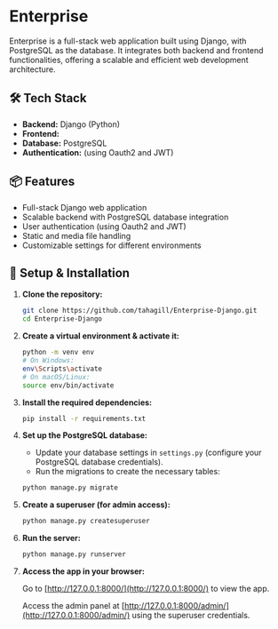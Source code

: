 # Enterprise

Enterprise is a full-stack web application built using Django, with PostgreSQL as the database. It integrates both backend and frontend functionalities, offering a scalable and efficient web development architecture.

## 🛠️ Tech Stack

- **Backend:** Django (Python)
- **Frontend:** 
- **Database:** PostgreSQL
- **Authentication:** (using Oauth2 and JWT)

## 📦 Features

- Full-stack Django web application
- Scalable backend with PostgreSQL database integration
- User authentication (using Oauth2 and JWT)
- Static and media file handling
- Customizable settings for different environments

## 🚀 Setup & Installation

1. **Clone the repository:**

    ```bash
    git clone https://github.com/tahagill/Enterprise-Django.git
    cd Enterprise-Django
    ```

2. **Create a virtual environment & activate it:**

    ```bash
    python -m venv env
    # On Windows:
    env\Scripts\activate
    # On macOS/Linux:
    source env/bin/activate
    ```

3. **Install the required dependencies:**

    ```bash
    pip install -r requirements.txt
    ```

4. **Set up the PostgreSQL database:**

    - Update your database settings in `settings.py` (configure your PostgreSQL database credentials).
    - Run the migrations to create the necessary tables:

    ```bash
    python manage.py migrate
    ```

5. **Create a superuser (for admin access):**

    ```bash
    python manage.py createsuperuser
    ```

6. **Run the server:**

    ```bash
    python manage.py runserver
    ```

7. **Access the app in your browser:**

    Go to [http://127.0.0.1:8000/](http://127.0.0.1:8000/) to view the app.

    Access the admin panel at [http://127.0.0.1:8000/admin/](http://127.0.0.1:8000/admin/) using the superuser credentials.
